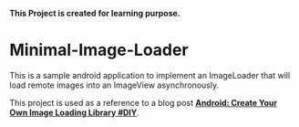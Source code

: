 **This Project is created for learning purpose.**

# Minimal-Image-Loader

This is a sample android application to implement an ImageLoader that will load remote images into an ImageView asynchronously. 


This project is used as a reference to a blog post [**Android: Create Your Own Image Loading Library #DIY**](https://medium.com/@maheswaranapk/android-create-your-own-image-loading-library-diy-bc7be9f286c5). 
